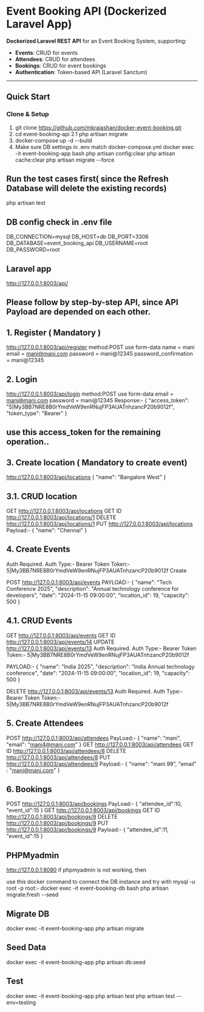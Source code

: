# Event Booking API (Dockerized Laravel App)

**Dockerized Laravel REST API** for an Event Booking System, supporting:

- **Events**: CRUD for events
- **Attendees**: CRUD for attendees
- **Bookings**: CRUD for event bookings
- **Authentication**: Token-based API (Laravel Sanctum)

---

## Quick Start

### Clone & Setup

1. git clone https://github.com/mkrajashan/docker-event-booking.git
2. cd event-booking-api
2.1 php artisan migrate
3. docker-compose up -d --build
4. Make sure DB settings in .env match docker-compose.yml
docker exec -it event-booking-app bash
php artisan config:clear
php artisan cache:clear
php artisan migrate --force

## Run the test cases first( since the Refresh Database will delete the existing records)
php artisan test 

## DB config check in .env file
DB_CONNECTION=mysql
DB_HOST=db
DB_PORT=3306
DB_DATABASE=event_booking_api
DB_USERNAME=root
DB_PASSWORD=root

## Laravel app
http://127.0.0.1:8003/api/


## Please follow by step-by-step API, since API Payload are depended on each other.
## 1. Register ( Mandatory )
http://127.0.0.1:8003/api/register
method:POST
use form-data
name    = mani
email    = mani@mani.com
password    = mani@12345
password_confirmation = mani@12345

## 2. Login 
http://127.0.0.1:8003/api/login
method:POST
use form-data
email    = mani@mani.com
password    = mani@12345
Response:-
{
    "access_token": "5|My3BB7NRE8B0rYmdVeW9enRNujFP3AUATnhzancP20b9012f",
    "token_type": "Bearer"
}

## use this access_token for the remaining operation.. 

## 3. Create location ( Mandatory to create event)
http://127.0.0.1:8003/api/locations
{
  "name": "Bangalore West"
}

## 3.1. CRUD location
GET         http://127.0.0.1:8003/api/locations
GET ID      http://127.0.0.1:8003/api/locations/1
DELETE      http://127.0.0.1:8003/api/locations/1
PUT         http://127.0.0.1:8003/api/locations     
Payload:-
{
  "name": "Chennai"
}

## 4. Create Events
Auth Required. 
Auth Type:- Bearer Token
Token:- 5|My3BB7NRE8B0rYmdVeW9enRNujFP3AUATnhzancP20b9012f
Create      

POST        http://127.0.0.1:8003/api/events
PAYLOAD:-
{
    "name": "Tech Conference 2025",
    "description": "Annual technology conference for developers",
    "date": "2024-11-15 09:00:00",
    "location_id": 19,
    "capacity": 500
}

## 4.1. CRUD Events
GET         http://127.0.0.1:8003/api/events
GET ID      http://127.0.0.1:8003/api/events/14
UPDATE      http://127.0.0.1:8003/api/events/13
Auth Required. 
Auth Type:- Bearer Token
Token:- 5|My3BB7NRE8B0rYmdVeW9enRNujFP3AUATnhzancP20b9012f

PAYLOAD:-
{
    "name": "India 2025",
    "description": "India Annual technology conference",
    "date": "2024-11-15 09:00:00",
    "location_id": 19,
    "capacity": 500
}

DELETE      http://127.0.0.1:8003/api/events/13
Auth Required. 
Auth Type:- Bearer Token
Token:- 5|My3BB7NRE8B0rYmdVeW9enRNujFP3AUATnhzancP20b9012f


## 5. Create Attendees
POST        http://127.0.0.1:8003/api/attendees
PayLoad:-
{
    "name": "mani",
    "email": "mani4@mani.com"
}
GET         http://127.0.0.1:8003/api/attendees
GET ID      http://127.0.0.1:8003/api/attendees/8
DELETE      http://127.0.0.1:8003/api/attendees/8
PUT         http://127.0.0.1:8003/api/attendees/9
Payload:-
{
    "name": "mani 99",
    "email" : "mani@mani.com"
}

## 6. Bookings
POST        http://127.0.0.1:8003/api/bookings
PayLoad:-
{
    "attendee_id":10,
    "event_id":15
}
GET         http://127.0.0.1:8003/api/bookings
GET ID      http://127.0.0.1:8003/api/bookings/9
DELETE      http://127.0.0.1:8003/api/bookings/9
PUT         http://127.0.0.1:8003/api/bookings/9
Payload:-
{
    "attendee_id":11,
    "event_id":15
}
## PHPMyadmin
http://127.0.0.1:8080
if phpmyadmin is not working, then 

use this docker command to connect the DB instance and try with mysql -u root -p root:-
docker exec -it event-booking-db bash
php artisan migrate:fresh --seed

## Migrate DB
docker exec -it event-booking-app php artisan migrate

## Seed Data
docker exec -it event-booking-app php artisan db:seed

## Test
docker exec -it event-booking-app php artisan test
php artisan test --env=testing


